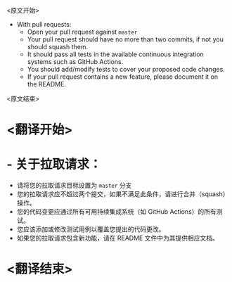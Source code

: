 
<原文开始>
- With pull requests:
  - Open your pull request against `master`
  - Your pull request should have no more than two commits, if not you should squash them.
  - It should pass all tests in the available continuous integration systems such as GitHub Actions.
  - You should add/modify tests to cover your proposed code changes.
  - If your pull request contains a new feature, please document it on the README.


<原文结束>

# <翻译开始>
# - 关于拉取请求：
  - 请将您的拉取请求目标设置为 `master` 分支
  - 您的拉取请求应不超过两个提交，如果不满足此条件，请进行合并（squash）操作。
  - 您的代码变更应通过所有可用持续集成系统（如 GitHub Actions）的所有测试。
  - 您应该添加或修改测试用例以覆盖您提出的代码更改。
  - 如果您的拉取请求包含新功能，请在 README 文件中为其提供相应文档。

# <翻译结束>

